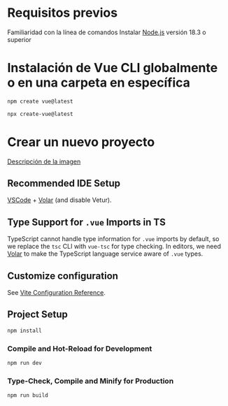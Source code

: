 # Requisitos previos

Familiaridad con la línea de comandos
Instalar [Node.js](https://nodejs.org/en) versión 18.3 o superior

# Instalación de Vue CLI globalmente o en una carpeta en específica
```sh
npm create vue@latest


```

```sh
npx create-vue@latest
```




# Crear un nuevo proyecto
[Descripción de la imagen](https://img.freepik.com/foto-gratis/belleza-otonal-abstracta-patron-venas-hoja-multicolor-generado-ia_188544-9871.jpg?t=st=1726416631~exp=1726420231~hmac=6805e0b490093479bb24c1372e6a4513a8790ce3de8784d5a44b5db4cc3ab9e5&w=996)


## Recommended IDE Setup

[VSCode](https://code.visualstudio.com/) + [Volar](https://marketplace.visualstudio.com/items?itemName=Vue.volar) (and disable Vetur).

## Type Support for `.vue` Imports in TS

TypeScript cannot handle type information for `.vue` imports by default, so we replace the `tsc` CLI with `vue-tsc` for type checking. In editors, we need [Volar](https://marketplace.visualstudio.com/items?itemName=Vue.volar) to make the TypeScript language service aware of `.vue` types.

## Customize configuration

See [Vite Configuration Reference](https://vitejs.dev/config/).

## Project Setup

```sh
npm install
```

### Compile and Hot-Reload for Development

```sh
npm run dev
```

### Type-Check, Compile and Minify for Production

```sh
npm run build
```
